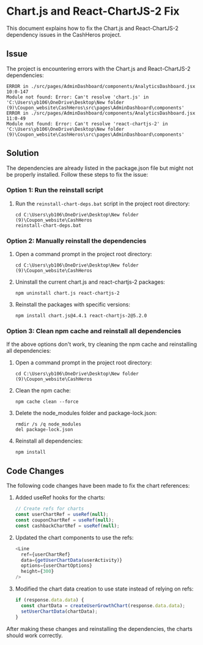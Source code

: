 # Chart.js and React-ChartJS-2 Fix

This document explains how to fix the Chart.js and React-ChartJS-2 dependency issues in the CashHeros project.

## Issue

The project is encountering errors with the Chart.js and React-ChartJS-2 dependencies:

```
ERROR in ./src/pages/AdminDashboard/components/AnalyticsDashboard.jsx 10:0-147
Module not found: Error: Can't resolve 'chart.js' in 'C:\Users\yb106\OneDrive\Desktop\New folder (9)\Coupon_website\CashHeros\src\pages\AdminDashboard\components'
ERROR in ./src/pages/AdminDashboard/components/AnalyticsDashboard.jsx 11:0-49
Module not found: Error: Can't resolve 'react-chartjs-2' in 'C:\Users\yb106\OneDrive\Desktop\New folder (9)\Coupon_website\CashHeros\src\pages\AdminDashboard\components'
```

## Solution

The dependencies are already listed in the package.json file but might not be properly installed. Follow these steps to fix the issue:

### Option 1: Run the reinstall script

1. Run the `reinstall-chart-deps.bat` script in the project root directory:
   ```
   cd C:\Users\yb106\OneDrive\Desktop\New folder (9)\Coupon_website\CashHeros
   reinstall-chart-deps.bat
   ```

### Option 2: Manually reinstall the dependencies

1. Open a command prompt in the project root directory:
   ```
   cd C:\Users\yb106\OneDrive\Desktop\New folder (9)\Coupon_website\CashHeros
   ```

2. Uninstall the current chart.js and react-chartjs-2 packages:
   ```
   npm uninstall chart.js react-chartjs-2
   ```

3. Reinstall the packages with specific versions:
   ```
   npm install chart.js@4.4.1 react-chartjs-2@5.2.0
   ```

### Option 3: Clean npm cache and reinstall all dependencies

If the above options don't work, try cleaning the npm cache and reinstalling all dependencies:

1. Open a command prompt in the project root directory:
   ```
   cd C:\Users\yb106\OneDrive\Desktop\New folder (9)\Coupon_website\CashHeros
   ```

2. Clean the npm cache:
   ```
   npm cache clean --force
   ```

3. Delete the node_modules folder and package-lock.json:
   ```
   rmdir /s /q node_modules
   del package-lock.json
   ```

4. Reinstall all dependencies:
   ```
   npm install
   ```

## Code Changes

The following code changes have been made to fix the chart references:

1. Added useRef hooks for the charts:
   ```javascript
   // Create refs for charts
   const userChartRef = useRef(null);
   const couponChartRef = useRef(null);
   const cashbackChartRef = useRef(null);
   ```

2. Updated the chart components to use the refs:
   ```javascript
   <Line 
     ref={userChartRef}
     data={getUserChartData(userActivity)} 
     options={userChartOptions} 
     height={300}
   />
   ```

3. Modified the chart data creation to use state instead of relying on refs:
   ```javascript
   if (response.data.data) {
     const chartData = createUserGrowthChart(response.data.data);
     setUserChartData(chartData);
   }
   ```

After making these changes and reinstalling the dependencies, the charts should work correctly.